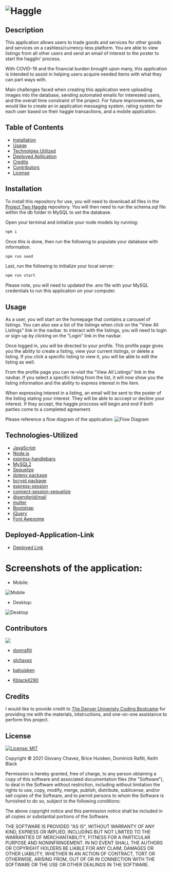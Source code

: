 # ![Haggle](https://raw.githubusercontent.com/domrafiti/ProjectTwoHaggle/main/public/img/email_logo.png)

## Description

This application allows users to trade goods and services for other goods and services on a cashless/currency-less platform. You are able to view listings from all other users and send an email of interest to the poster to start the hagglin' process. 

With COVID-19 and the financial burden brought upon many, this application is intended to assist in helping users acquire needed items with what they can part ways with.

Main challenges faced when creating this application were uploading images into the database, sending automated emails for interested users, and the overall time constraint of the project. For future improvements, we would like to create an in application messaging system, rating system for each user based on their haggle transactions, and a mobile application.

## Table of Contents

- [Installation](#Installation)
- [Usage](#usage)
- [Technolgies Utilized](#Technologies-Utilized)
- [Deployed Apllication](#Deployed-Application-Link)
- [Credits](#credits)
- [Contributors](#Contributors)
- [License](#license)

## Installation

To install this repository for use, you will need to download all files in the [Project Two Haggle](https://github.com/domrafiti/ProjectTwoHaggle) repository. You will then need to run the schema.sql file within the db folder in MySQL to set the database. 

Open your terminal and initialize your node models by running:
```bash
npm i
```
Once this is done, then run the following to populate your database with information. 
```bash
npm run seed
```
Last, run the following to initialize your local server:
```bash
npm run start
```

Please note, you will need to updated the .env file with your MySQL credentials to run this application on your computer.

## Usage

As a user, you will start on the homepage that contains a carousel of listings. You can also see a list of the listings when click on the "View All Listings" link in the navbar. to interact with the listings, you will need to login or sign-up by clicking on the "Login" link in the navbar.

Once logged in, you will be directed to your profile. This profile page gives you the ability to create a listing, view your current listings, or delete a listing. If you click a specific listing to view it, you will be able to edit the listing as well.

From the profile page you can re-visit the "View All Listings" link in the navbar. If you select a specific listing from the list, it will now show you the listing information and the ability to express interest in the item.

When expressing interest in a listing, an email will be sent to the poster of the listing stating your interest. They will be able to acccept or decline your interest. If they accept, the haggle proccess will begin and end if both parties come to a completed agreement.


Please reference a flow diagram of the application: 
![Flow Diagram](https://raw.githubusercontent.com/domrafiti/ProjectTwoHaggle/main/Workflow-Diagram.jpeg)

## Technologies-Utilized

- [JavaScript](https://developer.mozilla.org/en-US/docs/Web/JavaScript)
- [Node.js](https://nodejs.org/en/)
- [express-handlebars](https://www.npmjs.com/package/express-handlebars) 
- [MySQL2](https://www.npmjs.com/package/mysql2)
- [Sequelize](https://www.npmjs.com/package/sequelize)
- [dotenv package](https://www.npmjs.com/package/dotenv)
- [bcrypt package](https://www.npmjs.com/package/bcrypt) 
- [express-session](https://www.npmjs.com/package/express-session)
- [connect-session-sequelize](https://www.npmjs.com/package/connect-session-sequelize)
- [@sendgrid/mail](https://www.npmjs.com/package/@sendgrid/mail)
- [multer](https://www.npmjs.com/package/multer)
- [Bootstrap](https://getbootstrap.com/docs/5.0/getting-started/introduction/)
- [jQuery](https://code.jquery.com/)
- [Font Awesome](https://fontawesome.com/)

## Deployed-Application-Link

- [Deployed Link](https://haggle-proj.herokuapp.com/)

# Screenshots of the application:

* Mobile:

![Mobile](https://raw.githubusercontent.com/domrafiti/ProjectTwoHaggle/main/haggle_mobile.png)

* Desktop:

![Desktop](https://raw.githubusercontent.com/domrafiti/ProjectTwoHaggle/main/haggle_desktop.png)

## Contributors

<img src="https://contrib.rocks/image?repo=domrafiti/ProjectTwoHaggle" />

* [domrafiti](https://github.com/domrafiti)

* [glchavez](https://github.com/glchavez)

* [bahuisken](https://github.com/bahuisken)

* [Kblack4290](https://github.com/Kblack4290)

## Credits

I would like to provide credit to [The Denver Univeristy Coding Bootcamp](https://bootcamp.du.edu/coding/) for providing me with the materials, intstructions, and one-on-one assistance to perform this project.

## License


[![License: MIT](https://img.shields.io/badge/License-MIT-yellow.svg)](https://opensource.org/licenses/MIT)

Copyright &copy; 2021 Giovany Chavez, Brice Huisken, Dominick Rafiti, Keith Black

Permission is hereby granted, free of charge, to any person obtaining a copy
of this software and associated documentation files (the "Software"), to deal
in the Software without restriction, including without limitation the rights
to use, copy, modify, merge, publish, distribute, sublicense, and/or sell
copies of the Software, and to permit persons to whom the Software is
furnished to do so, subject to the following conditions:

The above copyright notice and this permission notice shall be included in all
copies or substantial portions of the Software.

THE SOFTWARE IS PROVIDED "AS IS", WITHOUT WARRANTY OF ANY KIND, EXPRESS OR
IMPLIED, INCLUDING BUT NOT LIMITED TO THE WARRANTIES OF MERCHANTABILITY,
FITNESS FOR A PARTICULAR PURPOSE AND NONINFRINGEMENT. IN NO EVENT SHALL THE
AUTHORS OR COPYRIGHT HOLDERS BE LIABLE FOR ANY CLAIM, DAMAGES OR OTHER
LIABILITY, WHETHER IN AN ACTION OF CONTRACT, TORT OR OTHERWISE, ARISING FROM,
OUT OF OR IN CONNECTION WITH THE SOFTWARE OR THE USE OR OTHER DEALINGS IN THE
SOFTWARE.
